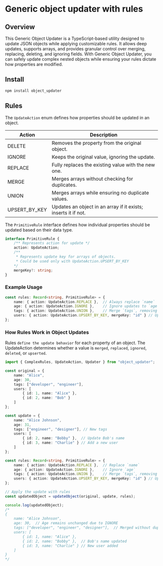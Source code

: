 # Generic object updater with rules

## Overview

This Generic Object Updater is a TypeScript-based utility designed to update JSON objects while applying customizable rules.
It allows deep updates, supports arrays, and provides granular control over merging, replacing, deleting, and ignoring fields.
With Generic Object Updater, you can safely update complex nested objects while ensuring your rules dictate how properties are modified.

## Install

```bash
npm install object_updater
```

## Rules

The `UpdateAction` enum defines how properties should be updated in an object.

| Action        | Description                                                    |
| ------------- | -------------------------------------------------------------- |
| DELETE        | Removes the property from the original object.                 |
| IGNORE        | Keeps the original value, ignoring the update.                 |
| REPLACE       | Fully replaces the existing value with the new one.            |
| MERGE         | Merges arrays without checking for duplicates.                 |
| UNION         | Merges arrays while ensuring no duplicate values.              |
| UPSERT_BY_KEY | Updates an object in an array if it exists; inserts it if not. |


The `PrimitiveRule` interface defines how individual properties should be updated based on their data type.

```TypeScript
interface PrimitiveRule {
    /** Represents action for update */
    action: UpdateAction;
    /** 
     * Represents update key for arrays of objects.
     * Could be used only with UpdateAction.UPSERT_BY_KEY
    */
    mergeKey?: string;
}
```

### Example Usage

```TypeScript
const rules: Record<string, PrimitiveRule> = {
    name: { action: UpdateAction.REPLACE },  // Always replace `name`
    age: { action: UpdateAction.IGNORE },    // Ignore updates to `age`
    tags: { action: UpdateAction.UNION },    // Merge `tags`, removing duplicates
    users: { action: UpdateAction.UPSERT_BY_KEY, mergeKey: "id" } // Upsert objects in `users` by `id`
};
```

### How Rules Work in Object Updates

Rules `define the update behavior` for each property of an object. The UpdateAction determines whether a value 
is `merged`, `replaced`, `ignored`, `deleted`, or `upserted`.


```TypeScript
import { ComplexRules, UpdateAction, Updater } from "object_updater";

const original = {
    name: "Alice",
    age: 30,
    tags: ["developer", "engineer"],
    users: [
        { id: 1, name: "Alice" },
        { id: 2, name: "Bob" }
    ]
};

const update = {
    name: "Alice Johnson",
    age: 31,
    tags: ["engineer", "designer"], // New tags
    users: [
        { id: 2, name: "Bobby" },  // Update Bob's name
        { id: 3, name: "Charlie" } // Add a new user
    ]
};

const rules: Record<string, PrimitiveRule> = {
    name: { action: UpdateAction.REPLACE },  // Replace `name`
    age: { action: UpdateAction.IGNORE },    // Ignore `age`
    tags: { action: UpdateAction.UNION },    // Merge `tags`, removing duplicates
    users: { action: UpdateAction.UPSERT_BY_KEY, mergeKey: "id" } // Upsert users by `id`
};

// Apply the update with rules
const updatedObject = updateObject(original, update, rules);

console.log(updatedObject);
/*
{
    name: "Alice Johnson",
    age: 30,  // Age remains unchanged due to IGNORE
    tags: ["developer", "engineer", "designer"],  // Merged without duplicates
    users: [
        { id: 1, name: "Alice" },
        { id: 2, name: "Bobby" },  // Bob's name updated
        { id: 3, name: "Charlie" } // New user added
    ]
}
*/
```
